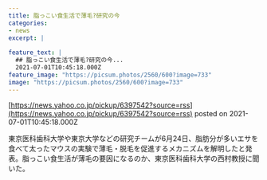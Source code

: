 ```yaml
---
title: 脂っこい食生活で薄毛?研究の今
categories:
- news
excerpt: |
  
feature_text: |
  ## 脂っこい食生活で薄毛?研究の今...
  2021-07-01T10:45:18.000Z
feature_image: "https://picsum.photos/2560/600?image=733"
image: "https://picsum.photos/2560/600?image=733"
---
```


[https://news.yahoo.co.jp/pickup/6397542?source=rss](https://news.yahoo.co.jp/pickup/6397542?source=rss)
posted on 2021-07-01T10:45:18.000Z

<!--more-->

東京医科歯科大学や東京大学などの研究チームが6月24日、脂肪分が多いエサを食べて太ったマウスの実験で薄毛・脱毛を促進するメカニズムを解明したと発表。脂っこい食生活が薄毛の要因になるのか、東京医科歯科大学の西村教授に聞いた。
